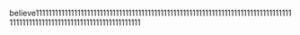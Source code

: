 believe1111111111111111111111111111111111111111111111111111111111111111111111111111111111111111111111111111111111111111111111111
